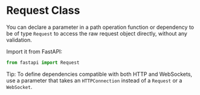 # Request Class

You can declare a parameter in a path operation function or dependency to be of type `Request` to access the raw request object directly, without any validation.

Import it from FastAPI:

```python
from fastapi import Request
```

Tip: To define dependencies compatible with both HTTP and WebSockets, use a parameter that takes an `HTTPConnection` instead of a `Request` or a `WebSocket`.